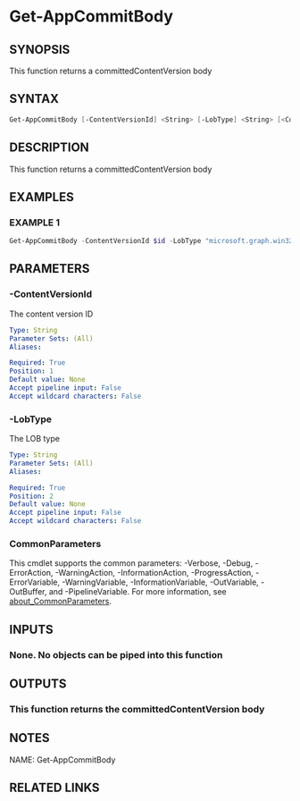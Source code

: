 # Get-AppCommitBody

## SYNOPSIS
This function returns a committedContentVersion body

## SYNTAX
```powershell
Get-AppCommitBody [-ContentVersionId] <String> [-LobType] <String> [<CommonParameters>]
```

## DESCRIPTION
This function returns a committedContentVersion body

## EXAMPLES

### EXAMPLE 1
```powershell
Get-AppCommitBody -ContentVersionId $id -LobType "microsoft.graph.win32LobApp"
```

## PARAMETERS

### -ContentVersionId
The content version ID

```yaml
Type: String
Parameter Sets: (All)
Aliases: 

Required: True
Position: 1
Default value: None
Accept pipeline input: False
Accept wildcard characters: False
```

### -LobType
The LOB type

```yaml
Type: String
Parameter Sets: (All)
Aliases: 

Required: True
Position: 2
Default value: None
Accept pipeline input: False
Accept wildcard characters: False
```

### CommonParameters
This cmdlet supports the common parameters: -Verbose, -Debug, -ErrorAction, -WarningAction, -InformationAction, -ProgressAction, -ErrorVariable, -WarningVariable, -InformationVariable, -OutVariable, -OutBuffer, and -PipelineVariable. For more information, see [about_CommonParameters](http://go.microsoft.com/fwlink/?LinkID=113216).

## INPUTS
### None. No objects can be piped into this function

## OUTPUTS
### This function returns the committedContentVersion body

## NOTES
NAME: Get-AppCommitBody

## RELATED LINKS

